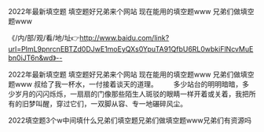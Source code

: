2022年最新填空题
填空题好兄弟来个网站
现在能用的填空题www
兄弟们做填空题www


《/内/部/观/看/地/址👉http://www.baidu.com/link?url=PImL9pnrcnEBTZd0DJwE1moEyQXs0YpuTA91QfbU6RL0wbkiFlNcvMuEbn0iJT6n&wd》--

2022年最新填空题
填空题好兄弟来个网站
现在能用的填空题www
兄弟们做填空题www
叔给了我一杯水，一付接着谈天的道理。
　　多少站台的明明暗暗，多少岁月的闪闪烁烁，一扇扇的门像那些陌生人斑驳的眼睛一样开着或关着，我把所有的旧梦叫醒，穿过它们，一双脚从容、专一地碾碎风尘。





2022填空题3个w中间填什么兄弟们填空题兄弟们做填空题www兄弟们有资源吗
